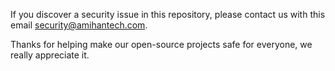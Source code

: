 <!-- markdownlint-disable MD041 -->
If you discover a security issue in this repository, please contact us with this email security@amihantech.com.

Thanks for helping make our open-source projects safe for everyone, we really appreciate it.
